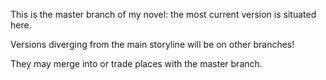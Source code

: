 This is the master branch of my novel: the most current version is situated here.

Versions diverging from the main storyline will be on other branches!

They may merge into or trade places with the master branch.

